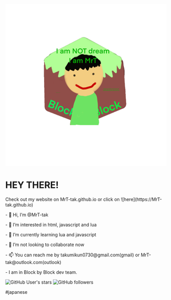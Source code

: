 <div class="center"><img src="img.gif"></div>
<p>
  <p>
    <h1>HEY THERE!</h1>
    <p>
      Check out my website on MrT-tak.github.io or click on ![here](https://MrT-tak.github.io)
  </p>
  <p> - 👋 Hi, I’m @MrT-tak</p>
  <p> - 👀 I’m interested in html, javascript and lua</p>
  <p> - 🌱 I’m currently learning lua and javascript</p>
  <p> - 💞️ I’m not looking to collaborate now</p>
  <p> - 📫 You can reach me by <a herf="mailto:takumikun0730@gmail.com" alt="my gmail">takumikun0730@gmail.com(gmail)</a> or <a herf="mailto:MrT-tak@outlook.com" alt="my outlook">MrT-tak@outlook.com(outlook)</a>
<p> - I am in <a herf="https://github.com/Block-by-Block-dev-team">Block by Block dev team.</a></p>
</p>

![GitHub User's stars](https://img.shields.io/github/stars/MrT-tak?style=social)
![GitHub followers](https://img.shields.io/github/followers/MrT-tak?style=social)

#japanese
<!---
MrT-tak/MrT-tak is a ✨ special ✨ repository because its `README.md` (this file) appears on your GitHub profile.
You can click the Preview link to take a look at your changes.
--->
